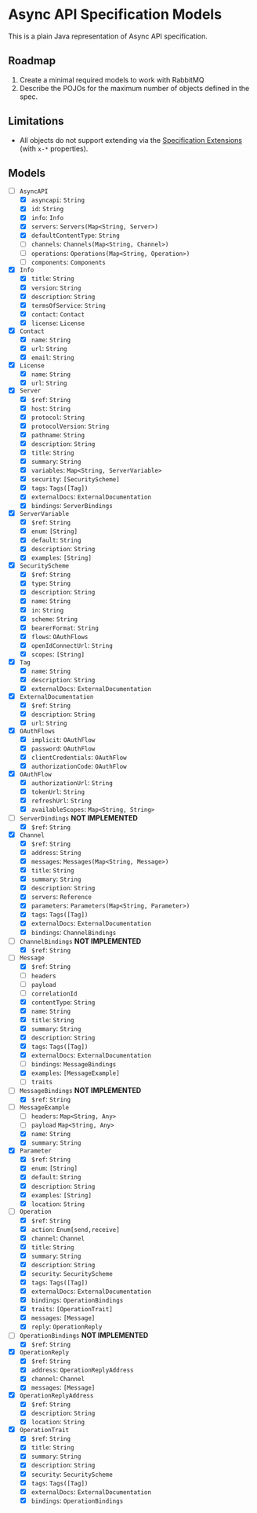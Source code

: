 # Async API Specification Models

This is a plain Java representation of Async API specification.

## Roadmap

1. Create a minimal required models to work with RabbitMQ
2. Describe the POJOs for the maximum number of objects defined in the spec.

## Limitations

* All objects do not support extending via the [Specification Extensions](https://github.com/asyncapi/spec/blob/master/spec/asyncapi.md#specification-extensions) (with `x-*` properties).

## Models

- [ ] `AsyncAPI`
  - [x] `asyncapi`: `String`
  - [x] `id`: `String`
  - [x] `info`: `Info`
  - [x] `servers`: `Servers(Map<String, Server>)`
  - [x] `defaultContentType`: `String`
  - [ ] `channels`: `Channels(Map<String, Channel>)`
  - [ ] `operations`: `Operations(Map<String, Operation>)`
  - [ ] `components`: `Components`
- [x] `Info`
  - [x] `title`: `String`
  - [x] `version`: `String`
  - [x] `description`: `String`
  - [x] `termsOfService`: `String`
  - [x] `contact`: `Contact`
  - [x] `license`: `License`
- [x] `Contact`
  - [x] `name`: `String`
  - [x] `url`: `String`
  - [x] `email`: `String`
- [x] `License`
  - [x] `name`: `String`
  - [x] `url`: `String`
- [x] `Server`
  - [x] `$ref`: `String`
  - [x] `host`: `String`
  - [x] `protocol`: `String`
  - [x] `protocolVersion`: `String`
  - [x] `pathname`: `String`
  - [x] `description`: `String`
  - [x] `title`: `String`
  - [x] `summary`: `String`
  - [x] `variables`: `Map<String, ServerVariable>`
  - [x] `security`: `[SecurityScheme]`
  - [x] `tags`: `Tags([Tag])`
  - [x] `externalDocs`: `ExternalDocumentation`
  - [x] `bindings`: `ServerBindings`
- [x] `ServerVariable`
  - [x] `$ref`: `String`
  - [x] `enum`: `[String]`
  - [x] `default`: `String`
  - [x] `description`: `String`
  - [x] `examples`: `[String]`
- [x] `SecurityScheme`
  - [x] `$ref`: `String`
  - [x] `type`: `String`
  - [x] `description`: `String`
  - [x] `name`: `String`
  - [x] `in`: `String`
  - [x] `scheme`: `String`
  - [x] `bearerFormat`: `String`
  - [x] `flows`: `OAuthFlows`
  - [x] `openIdConnectUrl`: `String`
  - [x] `scopes`: `[String]`
- [x] `Tag`
  - [x] `name`: `String`
  - [x] `description`: `String`
  - [x] `externalDocs`: `ExternalDocumentation`
- [x] `ExternalDocumentation`
  - [x] `$ref`: `String`
  - [x] `description`: `String`
  - [x] `url`: `String`
- [x] `OAuthFlows`
  - [x] `implicit`: `OAuthFlow`
  - [x] `password`: `OAuthFlow`
  - [x] `clientCredentials`: `OAuthFlow`
  - [x] `authorizationCode`: `OAuthFlow`
- [x] `OAuthFlow`
  - [x] `authorizationUrl`: `String`
  - [x] `tokenUrl`: `String`
  - [x] `refreshUrl`: `String`
  - [x] `availableScopes`: `Map<String, String>`
- [ ] `ServerDindings` **NOT IMPLEMENTED**
  - [x] `$ref`: `String`
- [x] `Channel`
  - [x] `$ref`: `String`
  - [x] `address`: `String`
  - [x] `messages`: `Messages(Map<String, Message>)`
  - [x] `title`: `String`
  - [x] `summary`: `String`
  - [x] `description`: `String`
  - [x] `servers`: `Reference`
  - [x] `parameters`: `Parameters(Map<String, Parameter>)`
  - [x] `tags`: `Tags([Tag])`
  - [x] `externalDocs`: `ExternalDocumentation`
  - [x] `bindings`: `ChannelBindings`
- [ ] `ChannelBindings` **NOT IMPLEMENTED**
  - [x] `$ref`: `String`
- [ ] `Message`
  - [x] `$ref`: `String`
  - [ ] `headers`
  - [ ] `payload`
  - [ ] `correlationId`
  - [x] `contentType`: `String`
  - [x] `name`: `String`
  - [x] `title`: `String`
  - [x] `summary`: `String`
  - [x] `description`: `String`
  - [x] `tags`: `Tags([Tag])`
  - [x] `externalDocs`: `ExternalDocumentation`
  - [ ] `bindings`: `MessageBindings`
  - [x] `examples`: `[MessageExample]`
  - [ ] `traits`
- [ ] `MessageBindings` **NOT IMPLEMENTED**
  - [x] `$ref`: `String`
- [ ] `MessageExample`
  - [ ] `headers`: `Map<String, Any>`
  - [ ] `payload` `Map<String, Any>`
  - [x] `name`: `String`
  - [x] `summary`: `String`
- [x] `Parameter`
  - [x] `$ref`: `String`
  - [x] `enum`: `[String]`
  - [x] `default`: `String`
  - [x] `description`: `String`
  - [x] `examples`: `[String]`
  - [x] `location`: `String`
- [ ] `Operation`
  - [x] `$ref`: `String`
  - [x] `action`: `Enum[send,receive]`
  - [x] `channel`: `Channel`
  - [x] `title`: `String`
  - [x] `summary`: `String`
  - [x] `description`: `String`
  - [x] `security`: `SecurityScheme`
  - [x] `tags`: `Tags([Tag])`
  - [x] `externalDocs`: `ExternalDocumentation`
  - [x] `bindings`: `OperationBindings`
  - [x] `traits`: `[OperationTrait]`
  - [x] `messages`: `[Message]`
  - [x] `reply`: `OperationReply`
- [ ] `OperationBindings` **NOT IMPLEMENTED**
  - [x] `$ref`: `String`
- [x] `OperationReply`
  - [x] `$ref`: `String`
  - [x] `address`: `OperationReplyAddress`
  - [x] `channel`: `Channel`
  - [x] `messages`: `[Message]`
- [x] `OperationReplyAddress`
  - [x] `$ref`: `String`
  - [x] `description`: `String`
  - [x] `location`: `String`
- [x] `OperationTrait`
  - [x] `$ref`: `String`
  - [x] `title`: `String`
  - [x] `summary`: `String`
  - [x] `description`: `String`
  - [x] `security`: `SecurityScheme`
  - [x] `tags`: `Tags([Tag])`
  - [x] `externalDocs`: `ExternalDocumentation`
  - [x] `bindings`: `OperationBindings`